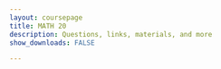 ```yaml
---
layout: coursepage
title: MATH 20
description: Questions, links, materials, and more 
show_downloads: FALSE

---
```


